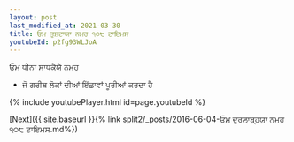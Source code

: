 ```yaml
---
layout: post
last_modified_at: 2021-03-30
title: ਓਮ ਤੁਸ਼ਟਾਯਾ ਨਮਹ ੧੦੮ ਟਾਇਮਸ
youtubeId: p2fg93WLJoA
---
```

 
 
 ਓਮ ਧੀਨਾ ਸਾਧਕੈਯੈ ਨਮਹ  
 
 -  ਜੋ ਗਰੀਬ ਲੋਕਾਂ ਦੀਆਂ ਇੱਛਾਵਾਂ ਪੂਰੀਆਂ ਕਰਦਾ ਹੈ 
 
  
 
  
 
 
 
 
 
 


{% include youtubePlayer.html id=page.youtubeId %}
 
[Next]({{ site.baseurl }}{% link  split2/_posts/2016-06-04-ਓਮ ਦੁਰਲਾਬ੍ਹਯਾ ਨਮਹ ੧੦੮ ਟਾਇਮਸ.md%})
 
